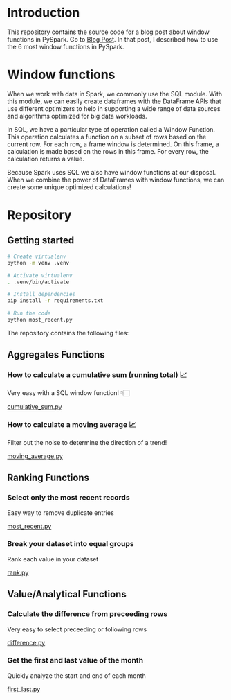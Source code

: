 # Introduction

This repository contains the source code for a blog post about window functions in PySpark. Go to [Blog Post](https://mitchellvanrijkom.com). In that post, I described how to use the 6 most window functions in PySpark.

# Window functions

When we work with data in Spark, we commonly use the SQL module. With this module, we can easily create dataframes with the DataFrame APIs that use different optimizers to help in supporting a wide range of data sources and algorithms optimized for big data workloads.

In SQL, we have a particular type of operation called a Window Function. This operation calculates a function on a subset of rows based on the current row. For each row, a frame window is determined. On this frame, a calculation is made based on the rows in this frame. For every row, the calculation returns a value.

Because Spark uses SQL we also have window functions at our disposal. When we combine the power of DataFrames with window functions, we can create some unique optimized calculations!

# Repository

## Getting started

```bash
# Create virtualenv
python -m venv .venv 

# Activate virtualenv
. .venv/bin/activate 

# Install dependencies
pip install -r requirements.txt

# Run the code
python most_recent.py
```

The repository contains the following files:

## Aggregates Functions

### How to calculate a cumulative sum (running total) 📈

Very easy with a SQL window function! 👇🏻

[cumulative_sum.py](cumulative_sum.py)

### How to calculate a moving average 📈

Filter out the noise to determine the direction of a trend!

[moving_average.py](moving_average.py)

## Ranking Functions

### Select only the most recent records

Easy way to remove duplicate entries  

[most_recent.py](most_recent.py)

### Break your dataset into equal groups

Rank each value in your dataset  

[rank.py](rank.py)

## Value/Analytical Functions

### Calculate the difference from preceeding rows

Very easy to select preceeding or following rows  

[difference.py](difference.py)

### Get the first and last value of the month

Quickly analyze the start and end of each month  

[first_last.py](first_last.py)
